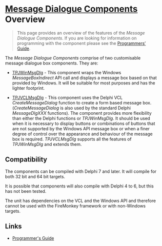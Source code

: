 # [Message Dialogue Components](../index.md) Overview

> This page provides an overview of the features of the _Message Dialogue Components_. If you are looking for information on programming with the component please see the [Programmers’ Guide](./API.md).

The _Message Dialogue Components_ comprise of two customisable message dialogue box components. They are:

* [TPJWinMsgDlg](./API/TPJWinMsgDlg.md) - This component wraps the Windows _MessageBoxIndirect_ API call and displays a message box based on that provided by Windows. It will be suitable for most purposes and has the lighter footprint.

* [TPJVCLMsgDlg](./API/TPJVCLMsgDlg.md) - This component uses the Delphi VCL _CreateMessageDialog_ function to create a form based message box. (_CreateMessageDialog_ is also used by the standard Delphi _MessageDlgXXX_ functions). The component provides more flexibility than either the Delphi functions or _TPJWinMsgDlg_. It should be used when it is necessary to display buttons or combinations of buttons that are not supported by the Windows API message box or when a finer degree of control over the appearance and behaviour of the message box is required. _TPJVCLMsgDlg_ supports all the features of _TPJWinMsgDlg_ and extends them.

## Compatibility

The components can be compiled with Delphi 7 and later. It will compile for both 32 bit and 64 bit targets.

It is possible that components will also compile with Delphi 4 to 6, but this has not been tested.

The unit has dependencies on the VCL and the Windows API and therefore cannot be used with the FireMonkey framework or with non-Windows targets.

## Links

* [Programmer's Guide](./API.md)
